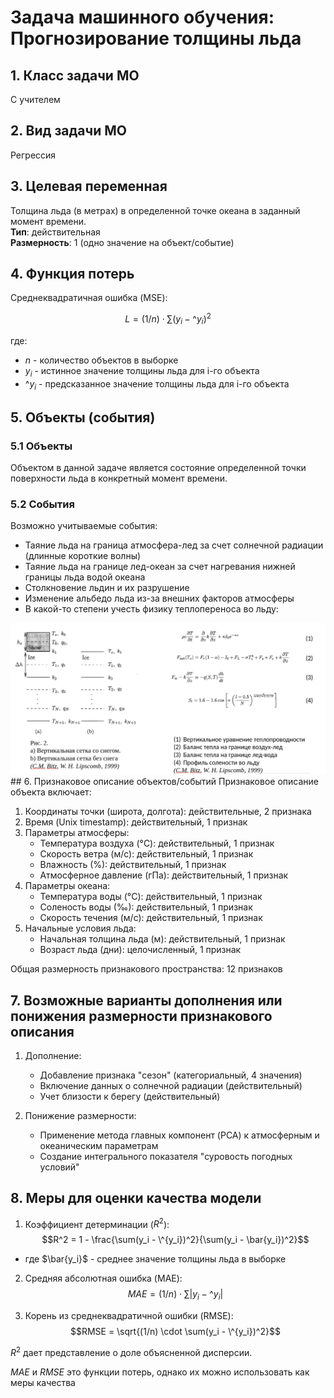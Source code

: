 # Задача машинного обучения: Прогнозирование толщины льда

## 1. Класс задачи МО
С учителем

## 2. Вид задачи МО
Регрессия

## 3. Целевая переменная
Толщина льда (в метрах) в определенной точке океана в заданный момент времени.  
**Тип**: действительная  
**Размерность**: 1 (одно значение на объект/событие)

## 4. Функция потерь
Среднеквадратичная ошибка (MSE):

$$L = (1/n) \cdot \sum(y_i - \^{y_i})^2$$

где:
- $n$ - количество объектов в выборке
- $y_i$ - истинное значение толщины льда для i-го объекта
- $\^{y_i}$ - предсказанное значение толщины льда для i-го объекта

## 5. Объекты (события)
### 5.1 Объекты
Объектом в данной задаче является состояние определенной точки поверхности льда в конкретный момент времени.
### 5.2 События
Возможно учитываемые события:
 - Таяние льда на граница атмосфера-лед за счет солнечной радиации (длинные короткие волны)
 - Таяние льда на границе лед-океан за счет нагревания нижней границы льда водой океана
 - Столкновение льдин и их разрушение
 - Изменение альбедо льда из-за внешних факторов атмосферы  
 - В какой-то степени учесть физику теплопереноса во льду:
 <img src="./img/ice.png">
## 6. Признаковое описание объектов/событий
Признаковое описание объекта включает:

1. Координаты точки (широта, долгота): действительные, 2 признака
2. Время (Unix timestamp): действительный, 1 признак
3. Параметры атмосферы:
   - Температура воздуха (°C): действительный, 1 признак
   - Скорость ветра (м/с): действительный, 1 признак
   - Влажность (%): действительный, 1 признак
   - Атмосферное давление (гПа): действительный, 1 признак
4. Параметры океана:
   - Температура воды (°C): действительный, 1 признак
   - Соленость воды (‰): действительный, 1 признак
   - Скорость течения (м/с): действительный, 1 признак
5. Начальные условия льда:
   - Начальная толщина льда (м): действительный, 1 признак
   - Возраст льда (дни): целочисленный, 1 признак

Общая размерность признакового пространства: 12 признаков

## 7. Возможные варианты дополнения или понижения размерности признакового описания
1. Дополнение:
   - Добавление признака "сезон" (категориальный, 4 значения)
   - Включение данных о солнечной радиации (действительный)
   - Учет близости к берегу (действительный)

2. Понижение размерности:
   - Применение метода главных компонент (PCA) к атмосферным и океаническим параметрам
   - Создание интегрального показателя "суровость погодных условий"

## 8. Меры для оценки качества модели
1. Коэффициент детерминации ($R^2$):
   $$R^2 = 1 - \frac{\sum(y_i - \^{y_i})^2}{\sum(y_i - \bar{y_i})^2}$$
- где $\bar{y_i}$ - среднее значение толщины льда в выборке

2. Средняя абсолютная ошибка (MAE):
   $$MAE = (1/n) \cdot \sum|y_i - \^{y_i}|$$

3. Корень из среднеквадратичной ошибки (RMSE):
   $$RMSE = \sqrt{(1/n) \cdot \sum(y_i - \^{y_i})^2}$$

$R^2$ дает представление о доле объясненной дисперсии.

$MAE$ и $RMSE$ это функции потерь, однако их можно использовать как меры качества 